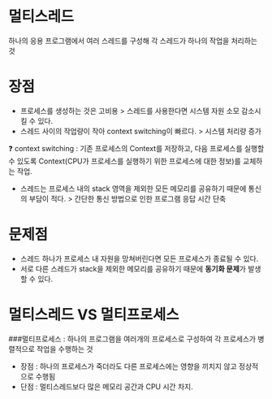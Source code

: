 # 멀티스레드

하나의 응용 프로그램에서 여러 스레드를 구성해 각 스레드가 하나의 작업을 처리하는 것

# 장점

- 프로세스를 생성하는 것은 고비용 > 스레드를 사용한다면 시스템 자원 소모 감소시킬 수 있다.
- 스레드 사이의 작업량이 작아 context switching이 빠르다. > 시스템 처리량 증가

<aside>
❓ context switching : 기존 프로세스의 Context를 저장하고, 다음 프로세스를 실행할 수 있도록 Context(CPU가 프로세스를 실행하기 위한 프로세스에 대한 정보)를 교체하는 작업.
</aside>

- 스레드는 프로세스 내의 stack 영역을 제외한 모든 메모리를 공유하기 때문에 통신의 부담이 적다. > 간단한 통신 방법으로 인한 프로그램 응답 시간 단축

# 문제점

- 스레드 하나가 프로세스 내 자원을 망쳐버린다면 모든 프로세스가 종료될 수 있다.
- 서로 다른 스레드가 stack을 제외한 메모리를 공유하기 때문에 **동기화 문제**가 발생할 수 있다.

# 멀티스레드 VS 멀티프로세스

###멀티프로세스
: 하나의 프로그램을 여러개의 프로세스로 구성하여 각 프로세스가 병렬적으로 작업을 수행하는 것
- 장점 : 하나의 프로세스가 죽더라도 다른 프로세스에는 영향을 끼치지 않고 정상적으로 수행됨
- 단점 : 멀티스레드보다 많은 메모리 공간과 CPU 시간 차지.